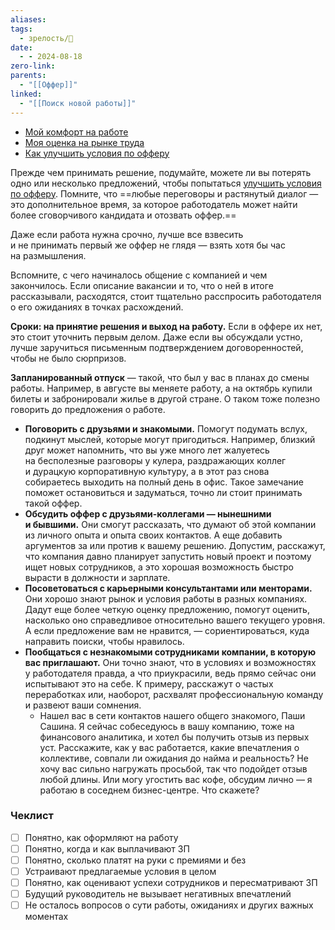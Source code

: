 ```yaml
---
aliases: 
tags:
  - зрелость/🌱
date:
  - - 2024-08-18
zero-link: 
parents:
  - "[[Оффер]]"
linked:
  - "[[Поиск новой работы]]"
---
```

- [Мой комфорт на работе](Мой%20комфорт%20на%20работе.md)
- [Моя оценка на рынке труда](Моя%20оценка%20на%20рынке%20труда.md)
- [Как улучшить условия по офферу](Как%20улучшить%20условия%20по%20офферу.md)

Прежде чем принимать решение, подумайте, можете ли вы потерять одно или несколько предложений, чтобы попытаться [улучшить условия по офферу](Как%20улучшить%20условия%20по%20офферу.md). Помните, что ==любые переговоры и растянутый диалог — это дополнительное время, за которое работодатель может найти более сговорчивого кандидата и отозвать оффер.==

Даже если работа нужна срочно, лучше все взвесить и не принимать первый же оффер не глядя — взять хотя бы час на размышления.

Вспомните, с чего начиналось общение с компанией и чем закончилось. Если описание вакансии и то, что о ней в итоге рассказывали, расходятся, стоит тщательно расспросить работодателя о его ожиданиях в точках расхождений.

**Сроки: на принятие решения и выход на работу.** Если в оффере их нет, это стоит уточнить первым делом. Даже если вы обсуждали устно, лучше заручиться письменным подтверждением договоренностей, чтобы не было сюрпризов.

**Запланированный отпуск** — такой, что был у вас в планах до смены работы. Например, в августе вы меняете работу, а на октябрь купили билеты и забронировали жилье в другой стране. О таком тоже полезно говорить до предложения о работе.


- **Поговорить с друзьями и знакомыми.** Помогут подумать вслух, подкинут мыслей, которые могут пригодиться. Например, близкий друг может напомнить, что вы уже много лет жалуетесь на бесполезные разговоры у кулера, раздражающих коллег и дурацкую корпоративную культуру, а в этот раз снова собираетесь выходить на полный день в офис. Такое замечание поможет остановиться и задуматься, точно ли стоит принимать такой оффер.
- **Обсудить оффер с друзьями-коллегами — нынешними и бывшими.** Они смогут рассказать, что думают об этой компании из личного опыта и опыта своих контактов. А еще добавить аргументов за или против к вашему решению. Допустим, расскажут, что компания давно планирует запустить новый проект и поэтому ищет новых сотрудников, а это хорошая возможность быстро вырасти в должности и зарплате.
- **Посоветоваться с карьерными консультантами или менторами.** Они хорошо знают рынок и условия работы в разных компаниях. Дадут еще более четкую оценку предложению, помогут оценить, насколько оно справедливое относительно вашего текущего уровня. А если предложение вам не нравится, — сориентироваться, куда направить поиски, чтобы нравилось.
- **Пообщаться с незнакомыми сотрудниками компании, в которую вас приглашают.** Они точно знают, что в условиях и возможностях у работодателя правда, а что приукрасили, ведь прямо сейчас они испытывают это на себе. К примеру, расскажут о частых переработках или, наоборот, расхвалят профессиональную команду и развеют ваши сомнения.
	- Нашел вас в сети контактов нашего общего знакомого, Паши Сашина. Я сейчас собеседуюсь в вашу компанию, тоже на финансового аналитика, и хотел бы получить отзыв из первых уст. Расскажите, как у вас работается, какие впечатления о коллективе, совпали ли ожидания до найма и реальность? Не хочу вас сильно нагружать просьбой, так что подойдет отзыв любой длины. Или могу угостить вас кофе, обсудим лично — я работаю в соседнем бизнес-центре. Что скажете?

### Чеклист
- [ ] Понятно, как оформляют на работу
- [ ] Понятно, когда и как выплачивают ЗП
- [ ] Понятно, сколько платят на руки с премиями и без
- [ ] Устраивают предлагаемые условия в целом
- [ ] Понятно, как оценивают успехи сотрудников и пересматривают ЗП
- [ ] Будущий руководитель не вызывает негативных впечатлений
- [ ] Не осталось вопросов о сути работы, ожиданиях и других важных моментах
